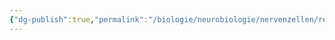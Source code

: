 ```yaml
---
{"dg-publish":true,"permalink":"/biologie/neurobiologie/nervenzellen/reize-in-elektrische-signale/"}
---
```

